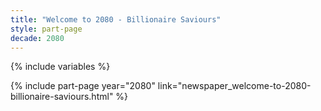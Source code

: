 ```yaml
---
title: "Welcome to 2080 - Billionaire Saviours"
style: part-page
decade: 2080
---
```


{% include variables %}

{% include part-page year="2080" link="newspaper_welcome-to-2080-billionaire-saviours.html" %}
